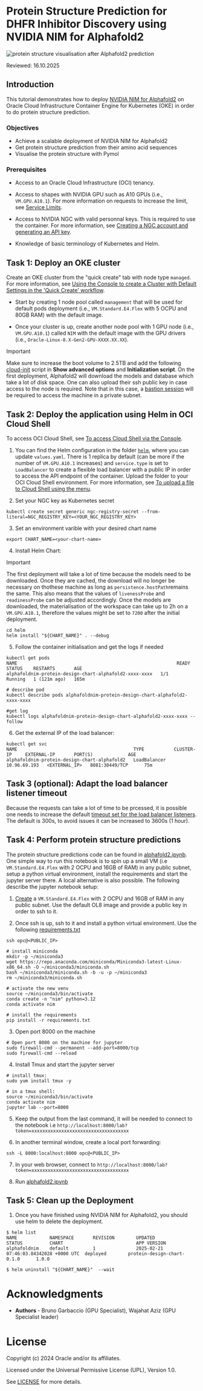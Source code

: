 # Protein Structure Prediction for DHFR Inhibitor Discovery using NVIDIA NIM for Alphafold2 
![protein structure visualisation after Alphafold2 prediction](./protein_image_pymol.png)

Reviewed: 16.10.2025

## Introduction
This tutorial demonstrates how to deploy [NVIDIA NIM for Alphafold2](https://docs.nvidia.com/nim/bionemo/alphafold2/latest/index.html) on Oracle Cloud Infrastructure Container Engine for Kubernetes (OKE) in order to do protein structure prediction. 

### Objectives
- Achieve a scalable deployment of NVIDIA NIM for Alphafold2
- Get protein structure prediction from their amino acid sequences
- Visualise the protein structure with Pymol

### Prerequisites
- Access to an Oracle Cloud Infrastructure (OCI) tenancy.

- Access to shapes with NVIDIA GPU such as A10 GPUs (i.e., `VM.GPU.A10.1`). For more information on requests to increase the limit, see [Service Limits](https://docs.oracle.com/en-us/iaas/Content/General/Concepts/servicelimits.htm).

- Access to NVIDIA NGC with valid personnal keys. This is required to use the container. For more information, see [Creating a NGC account and generating an API key](https://docs.nvidia.com/nim/bionemo/alphafold2/latest/prerequisites.html#ngc-nvidia-gpu-cloud-account).

- Knowledge of basic terminology of Kubernetes and Helm.

## Task 1: Deploy an OKE cluster
Create an OKE cluster from the "quick create" tab with node type `managed`. For more information, see [Using the Console to create a Cluster with Default Settings in the 'Quick Create' workflow](https://docs.oracle.com/en-us/iaas/Content/ContEng/Tasks/contengcreatingclusterusingoke_topic-Using_the_Console_to_create_a_Quick_Cluster_with_Default_Settings.htm).

- Start by creating 1 node pool called `management` that will be used for default pods deployment (i.e., `VM.Standard.E4.Flex` with 5 OCPU and 80GB RAM) with the default image.

- Once your cluster is up, create another node pool with 1 GPU node (i.e., `VM.GPU.A10.1`) called `NIM` with the default image with the GPU drivers (i.e., `Oracle-Linux-8.X-Gen2-GPU-XXXX.XX.XX`).

> [!IMPORTANT] 
> Make sure to increase the boot volume to 2.5TB and add the following [cloud-init](./cloud-init) script in **Show advanced options** and **Initialization script**. On the first deployment, Alphafold2 will download the models and database which take a lot of disk space. One can also upload their ssh public key in case access to the node is required. Note that in this case, a [bastion session](https://docs.oracle.com/en-us/iaas/Content/Bastion/Concepts/bastionoverview.htm) will be required to access the machine in a private subnet.

## Task 2: Deploy the application using Helm in OCI Cloud Shell
To access OCI Cloud Shell, see [To access Cloud Shell via the Console](https://docs.oracle.com/en-us/iaas/Content/API/Concepts/cloudshellgettingstarted.htm#:~:text=Login%20to%20the%20Console.,the%20Cloud%20Shell%20was%20started.).

1. You can find the Helm configuration in the folder [`helm`](./helm), where you can update `values.yaml`. There is 1 replica by default (can be more if the number of `VM.GPU.A10.1` increases) and `service.type` is set to `LoadBalancer` to create a flexible load balancer with a public IP in order to access the API endpoint of the container. 
Upload the folder to your OCI Cloud Shell environment. For more information, see [To upload a file to Cloud Shell using the menu](https://docs.oracle.com/en-us/iaas/Content/API/Concepts/devcloudshellgettingstarted.htm#:~:text=To%20upload%20a%20file%20to%20Cloud%20Shell%20using%20the%20menu,click%20select%20from%20your%20computer.). 

2. Set your NGC key as Kubernetes secret
```
kubectl create secret generic ngc-registry-secret --from-literal=NGC_REGISTRY_KEY=<YOUR_NGC_REGISTRY_KEY>
```

3. Set an environment varible with your desired chart name
```
export CHART_NAME=<your-chart-name>
```

4. Install Helm Chart:
> [!IMPORTANT] 
> The first deployment will take a lot of time because the models need to be downloaded. Once they are cached, the download will no longer be necessary on thothese machine as long as `persistence.hostPath`remains the same. This also means that the values of `livenessProbe` and `readinessProbe` can be adjusted accordingly. Once the models are downloaded, the materialisation of the workspace can take up to 2h on a `VM.GPU.A10.1`, therefore the values might be set to `7200` after the initial deployment.
```
cd helm
helm install "${CHART_NAME}" . --debug
```

5. Follow the container initialisation and get the logs if needed
````
kubectl get pods
NAME                                                           READY   STATUS    RESTARTS       AGE
alphafoldnim-protein-design-chart-alphafold2-xxxx-xxxx   1/1     Running   1 (121m ago)   165m

# describe pod
kubectl describe pods alphafoldnim-protein-design-chart-alphafold2-xxxx-xxxx

#get log 
kubectl logs alphafoldnim-protein-design-chart-alphafold2-xxxx-xxxx --follow
````

6. Get the external IP of the load balancer: 
```
kubectl get svc
NAME                                           TYPE           CLUSTER-IP     EXTERNAL-IP       PORT(S)             AGE
alphafoldnim-protein-design-chart-alphafold2   LoadBalancer   10.96.69.193   <EXTERNAL_IP>   8081:30449/TCP      75m
```

## Task 3 (optional): Adapt the load balancer listener timeout
Because the requests can take a lot of time to be prcessed, it is possible one needs to increase the default [timeout set for the load balancer listeners](https://docs.oracle.com/en-us/iaas/Content/Balance/Reference/connectionreuse.htm). The default is 300s, to avoid issues it can be increased to 3600s (1 hour).

## Task 4: Perform protein structure predictions
The protein structure predictions code can be found in [alphafold2.ipynb](./alphafold2.ipynb). One simple way to run this notebook is to spin up a small VM (i.e `VM.Standard.E4.Flex` with 2 OCPU and 16GB of RAM) in any public subnet, setup a python virtual environment, install the requirements and start the jupyter server there. A local alternative is also possible. The following describe the jupyter notebook setup:

1. [Create](https://docs.oracle.com/en-us/iaas/Content/Compute/Tasks/launchinginstance.htm) a `VM.Standard.E4.Flex` with 2 OCPU and 16GB of RAM in any public subnet. Use the default OL8 image and provide a public key in order to ssh to it. 

2. Once ssh is up, ssh to it and install a python virtual environment. Use the following [requirements.txt](./requirements.txt)
```
ssh opc@<PUBLIC_IP>

# install miniconda
mkdir -p ~/miniconda3
wget https://repo.anaconda.com/miniconda/Miniconda3-latest-Linux-x86_64.sh -O ~/miniconda3/miniconda.sh
bash ~/miniconda3/miniconda.sh -b -u -p ~/miniconda3
rm ~/miniconda3/miniconda.sh

# activate the new venv 
source ~/miniconda3/bin/activate
conda create -n "nim" python=3.12 
conda activate nim

# install the requirements
pip install -r requirements.txt
```

3. Open port 8000 on the machine
```
# Open port 8000 on the machine for jupyter
sudo firewall-cmd --permanent --add-port=8000/tcp
sudo firewall-cmd --reload
```

4. Install Tmux and start the jupyter server 
```
# install tmux:
sudo yum install tmux -y

# in a tmux shell:
source ~/miniconda3/bin/activate
conda activate nim
jupyter lab --port=8000
```

5. Keep the output from the last command, it will be needed to connect to the notebook i.e `http://localhost:8000/lab?token=xxxxxxxxxxxxxxxxxxxxxxxxxxxxxxxxxxxx`

6. In another terminal window, create a local port forwarding:
```
ssh -L 8000:localhost:8000 opc@<PUBLIC_IP>
``` 

7. In your web browser, connect to `http://localhost:8000/lab?token=xxxxxxxxxxxxxxxxxxxxxxxxxxxxxxxxxxxx`

8. Run [alphafold2.ipynb](./alphafold2.ipynb)

## Task 5: Clean up the Deployment

1. Once you have finished using NVIDIA NIM for Alphafold2, you should use helm to delete the deployment.
```
$ helm list
NAME            NAMESPACE       REVISION        UPDATED                                 STATUS          CHART                           APP VERSION
alphafoldnim    default         1               2025-02-21 07:46:03.84342028 +0000 UTC  deployed        protein-design-chart-0.1.0      1.0.0  

$ helm uninstall "${CHART_NAME}"  --wait
```

# Acknowledgments

- **Authors** - Bruno Garbaccio (GPU Specialist), Wajahat Aziz (GPU Specialist leader)

# License

Copyright (c) 2024 Oracle and/or its affiliates.

Licensed under the Universal Permissive License (UPL), Version 1.0.

See [LICENSE](https://github.com/oracle-devrel/technology-engineering/blob/main/LICENSE) for more details.
